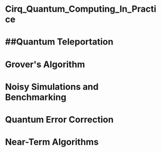 # Cirq_Quantum_Computing_In_Practice



#  ##Quantum Teleportation 
# Grover's Algorithm 
# Noisy Simulations and Benchmarking 
# Quantum Error Correction 
# Near-Term Algorithms
